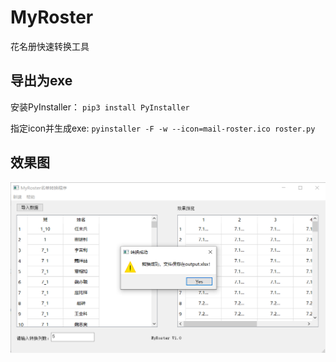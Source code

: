 # MyRoster
花名册快速转换工具

## 导出为exe

安装PyInstaller：
`pip3 install PyInstaller`

指定icon并生成exe:
`pyinstaller -F -w --icon=mail-roster.ico roster.py`

## 效果图
![](./img/UI.png)